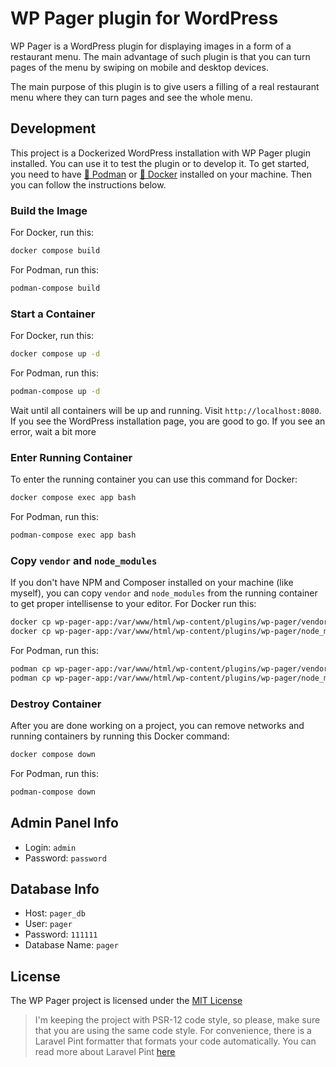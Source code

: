 # WP Pager plugin for WordPress
WP Pager is a WordPress plugin for displaying images in a form of a restaurant menu. The main advantage of such plugin is that you can turn pages of the menu by swiping on mobile and desktop devices.

The main purpose of this plugin is to give users a filling of a real restaurant menu where they can turn pages and see the whole menu.

## Development
This project is a Dockerized WordPress installation with WP Pager plugin installed. You can use it to test the plugin or to develop it. To get started, you need to have [🦦 Podman](https://podman.io/) or [🐳 Docker](https://app.docker.com/) installed on your machine. Then you can follow the instructions below.

### Build the Image
For Docker, run this:
```bash
docker compose build
```
For Podman, run this:
```bash
podman-compose build
```

### Start a Container
For Docker, run this:
```bash
docker compose up -d
```
For Podman, run this:
```bash
podman-compose up -d
```

Wait until all containers will be up and running. Visit `http://localhost:8080`. If you see the WordPress installation page, you are good to go. If you see an error, wait a bit more

### Enter Running Container
To enter the running container you can use this command for Docker:
```bash
docker compose exec app bash
```
For Podman, run this:
```bash
podman-compose exec app bash
```

### Copy `vendor` and `node_modules`
If you don't have NPM and Composer installed on your machine (like myself), you can copy `vendor` and `node_modules` from the running container to get proper intellisense to your editor. For Docker run this:

```bash
docker cp wp-pager-app:/var/www/html/wp-content/plugins/wp-pager/vendor plugin/ && \
docker cp wp-pager-app:/var/www/html/wp-content/plugins/wp-pager/node_modules plugin/
```
For Podman, run this:
```bash
podman cp wp-pager-app:/var/www/html/wp-content/plugins/wp-pager/vendor plugin/ && \
podman cp wp-pager-app:/var/www/html/wp-content/plugins/wp-pager/node_modules plugin/
```

### Destroy Container
After you are done working on a project, you can remove networks and running containers by running this Docker command:
```bash
docker compose down
```
For Podman, run this:
```bash
podman-compose down
```

## Admin Panel Info
- Login: `admin`
- Password: `password`

## Database Info
- Host: `pager_db`
- User: `pager`
- Password: `111111`
- Database Name: `pager`

## License
The WP Pager project is licensed under the [MIT License](https://github.com/wp-pager/wp-pager/blob/master/LICENCE)

> I'm keeping the project with PSR-12 code style, so please, make sure that you are using the same code style. For convenience, there is a Laravel Pint formatter that formats your code automatically. You can read more about Laravel Pint [here](https://laravel.com/docs/pint)
